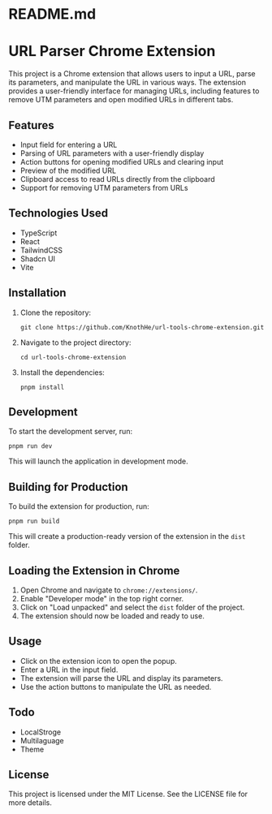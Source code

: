 # README.md

# URL Parser Chrome Extension

This project is a Chrome extension that allows users to input a URL, parse its parameters, and manipulate the URL in various ways. The extension provides a user-friendly interface for managing URLs, including features to remove UTM parameters and open modified URLs in different tabs.

## Features

- Input field for entering a URL
- Parsing of URL parameters with a user-friendly display
- Action buttons for opening modified URLs and clearing input
- Preview of the modified URL
- Clipboard access to read URLs directly from the clipboard
- Support for removing UTM parameters from URLs

## Technologies Used

- TypeScript
- React
- TailwindCSS
- Shadcn UI
- Vite

## Installation

1. Clone the repository:

   ```
   git clone https://github.com/KnothHe/url-tools-chrome-extension.git
   ```

2. Navigate to the project directory:
   ```
   cd url-tools-chrome-extension
   ```

3. Install the dependencies:
   ```
   pnpm install
   ```

## Development

To start the development server, run:
```
pnpm run dev
```

This will launch the application in development mode.

## Building for Production

To build the extension for production, run:
```
pnpm run build
```

This will create a production-ready version of the extension in the `dist` folder.

## Loading the Extension in Chrome

1. Open Chrome and navigate to `chrome://extensions/`.
2. Enable "Developer mode" in the top right corner.
3. Click on "Load unpacked" and select the `dist` folder of the project.
4. The extension should now be loaded and ready to use.

## Usage

- Click on the extension icon to open the popup.
- Enter a URL in the input field.
- The extension will parse the URL and display its parameters.
- Use the action buttons to manipulate the URL as needed.

## Todo

- LocalStroge
- Multilaguage
- Theme

## License

This project is licensed under the MIT License. See the LICENSE file for more details.
